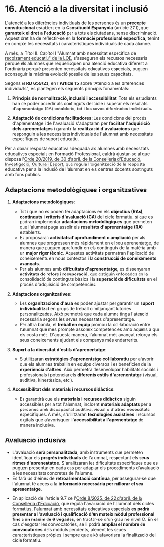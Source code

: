 
# 16. Atenció a la diversitat i inclusió

<!--
L'atenció a les diferències individuals de les persones és un precepte constitucional que ha de tindre reflex en els centres educatius. 

Constitució Espanyola. Article 27. 1. Tots tenen el dret a l'educació. 
[...] 

Com a equips docents i tenint en compte l'increment de matrícula d'alumnat amb necessitats específiques de suport educatiu en cicles formatius, és necessari assegurar les adaptacions organitzatives, d'accés, curriculars i metodològiques que responguen a  les característiques i les necessitats de cada individu. 

El Sistema de Formació Professional ha d'adaptar-se a estos mandats i els centres han  de determinar a través del PAC i dels diferents PCCF la manera com els equips docents  concretaran la inclusió de l'alumnat amb necessitats.  

RD 659/23. Article 15. Atenció a les diferències individuals 
1. L'atenció diferenciada que requerisquen determinades persones es regix per: a) Els principis de normalització, inclusió i accessibilitat. b) L'adaptació de condicions facilitadores de l'adquisició dels aprenentatges i de les avaluacions a les necessitats de suport formatiu. 

-->

L'atenció a les diferències individuals de les persones és un **precepte constitucional** establert en la **Constitució Espanyola** (Article 27.1), que **garanteix el dret a l'educació** per a tots els ciutadans, sense discriminació. Aquest dret ha de reflectir-se en la **formació professional específica**, tenint en compte les necessitats i característiques individuals de cada alumne. 

A més, al [Títol II. Capítol I "Alumnat amb necessitat específica de recolzament educatiu" de la LOE.](https://www.boe.es/buscar/act.php?id=BOE-A-2006-7899) s'asseguren els recursos necessaris perquè els alumnes que requerisquen una atenció educativa diferent a l'ordinària perquè presenten necessitats educatives especials, puguen aconseguir la màxima evolució possile de les seues capacitats.

Segons el **RD 659/23**, en l'**Article 15** sobre "Atenció a les diferències individuals", es plantegen els següents principis fonamentals:

1. **Principis de normalització, inclusió i accessibilitat**: Tots els estudiants han de poder accedir als continguts del cicle i superar els resultats d'aprenentatge (RA) establerts, tot i les seves diferències individuals.

2. **Adaptació de condicions facilitadores**: Les condicions del procés d'aprenentatge i de l'avaluació s'adaptaran per **facilitar l'adquisició dels aprenentatges** i garantir la **realització d'avaluacions** que responguin a les necessitats individuals de l'alumnat amb necessitats específiques de suport educatiu.

<!-- 
De les instruccions d'inici de curs...
-->

Per a donar resposta educativa adequada als alumnes amb necessitats educatives especials en Formació Professional, caldrà ajustar-se al que disposa l'[Orde 20/2019, de 30 d'abril, de la Conselleria d'Educació, Investigació, Cultura i Esport](https://dogv.gva.es/datos/2025/07/21/pdf/2025_28562_va.pdf), que regula l'organització de la resposta educativa per a la inclusió de l'alumnat en els centres docents sostinguts amb fons públics.

## **Adaptacions metodològiques i organitzatives**

1. **Adaptacions metodològiques**:

      * Tot i que no es poden fer adaptacions en els **objectius (RAs)**, **continguts** i **criteris d'avaluació (CA)** del cicle formatiu, sí que es podran implementar **adaptacions metodològiques** que permeten que l'alumnat puga assolir els **resultats d'aprenentatge (RA)** establerts.
      * Es proposaran **activitats d'aprofundiment o ampliació** per als alumnes que progressen més ràpidament en el seu aprenentatge, de manera que puguen aprofundir en els continguts de la matèria amb un **major rigor tècnic**. Aquestes activitats permetran l'aplicació de coneixements en nous contextos i la **construcció de coneixements avançats**.
      * Per als alumnes amb **dificultats d'aprenentatge**, es dissenyaran **activitats de reforç i recuperació**, que estiguin enfocades en la consolidació de continguts bàsics i la **superació de dificultats** en el procés d'adquisició de competències.

2. **Adaptacions organitzatives**:

      * Les **organitzacions d'aula** es poden ajustar per garantir un **suport individualitzat** en grups de treball o mitjançant tutories personalitzades. Això permetrà que cada alumne tinga l'atenció necessària segons les seves necessitats d'aprenentatge.
      * Per altra banda, el **treball en equip** promou la col·laboració entre l'alumnat que més prompte assoleix competències amb aquells a qui els costa més. D'aquesta manera, l'alumnat més avançat reforça els seus coneixements ajudant els companys més endarrerits.

3. **Suport a la diversitat d'estils d'aprenentatge**:

      * S'utilitzaran **estratègies d'aprenentatge col·laboratiu** per afavorir que els alumnes treballin en equips diversos i es beneficien de la **experiència d'altres**. Això permetrà desenvolupar habilitats socials i professionals i potenciar els **diferents estils d'aprenentatge** (visual, auditiva, kinestèsica, etc.).

4. **Accessibilitat dels materials i recursos didàctics**:

      * Es garantirà que els **materials i recursos didàctics** siguin accessibles per a tot l'alumnat, incloent **materials adaptats** per a persones amb discapacitat auditiva, visual o d'altres necessitats específiques. A més, s'utilitzaran **tecnologies assistives** i recursos digitals que afavorisquen l'**accessibilitat a l'aprenentatge** de manera inclusiva.

## **Avaluació inclusiva**

* L'avaluació **serà personalitzada**, amb instruments que permeten identificar els **progrés individuals** de l'alumnat, respectant els **seus ritmes d'aprenentatge**. S'analitzaran les dificultats específiques que es puguen presentar en cada cas per adaptar els procediments d'avaluació a les necessitats concretes de l'alumne.
* Es farà ús d'eines de **retroalimentació contínua**, per assegurar-se que l'alumnat té accés a la **informació necessària per millorar el seu aprenentatge**.

<!-- De les instruccins d'inici de curs -->

* En aplicació de l'article 9.7 de l'[Orde 8/2025, de 22 d'abril, de la Conselleria d'Educació](https://dogv.gva.es/datos/2025/04/30/pdf/2025_13083_es.pdf), que regula l'avaluació de l'alumnat dels cicles formatius, l'alumnat amb necessitats educatives  especials **es podrà presentar a l'avaluació i qualificació d'un mateix mòdul professional fins a un màxim de 6 vegades**, en tractar-se d'un grau ne nivell D. En el cas d'esgotar les convocatòries, se li podrà **ampliar el nombre de convocatòries** dels mòduls pendents, atenent les seues característiques pròpies i sempre que això afavorisca la finalització del cicle formatiu.

